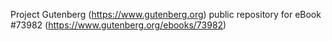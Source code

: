 Project Gutenberg (https://www.gutenberg.org) public repository for
eBook #73982 (https://www.gutenberg.org/ebooks/73982)
